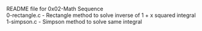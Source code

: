 README file for 0x02-Math Sequence</br>
0-rectangle.c - Rectangle method to solve inverse of
1 + x squared integral</br>
1-simpson.c - Simpson method to solve same integral
